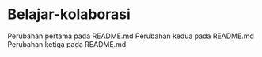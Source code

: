 # Belajar-kolaborasi
Perubahan pertama pada README.md
Perubahan kedua pada README.md
Perubahan ketiga pada README.md
